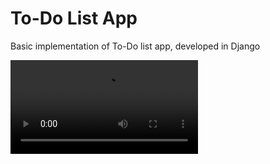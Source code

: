 # To-Do List App
Basic implementation of To-Do list app, developed in Django

![](media/app_demo_2020-11-25.mov)
